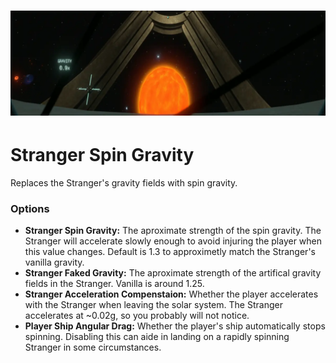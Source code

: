 # ![StrangerSpin](strangerspin.webp)

# Stranger Spin Gravity

 Replaces the Stranger's gravity fields with spin gravity.

### Options
* __Stranger Spin Gravity:__ The aproximate strength of the spin gravity.  The Stranger will accelerate slowly enough to avoid injuring the player when this value changes.  Default is 1.3 to approximetly match the Stranger's vanilla gravity.
* __Stranger Faked Gravity:__ The aproximate strength of the artifical gravity fields in the Stranger.  Vanilla is around 1.25.
* __Stranger Acceleration Compenstaion:__ Whether the player accelerates with the Stranger when leaving the solar system.  The Stranger accelerates at ~0.02g, so you probably will not notice.
* __Player Ship Angular Drag:__ Whether the player's ship automatically stops spinning.  Disabling this can aide in landing on a rapidly spinning Stranger in some circumstances.

